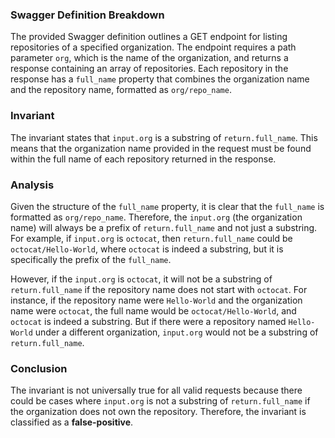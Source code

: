 ### Swagger Definition Breakdown
The provided Swagger definition outlines a GET endpoint for listing repositories of a specified organization. The endpoint requires a path parameter `org`, which is the name of the organization, and returns a response containing an array of repositories. Each repository in the response has a `full_name` property that combines the organization name and the repository name, formatted as `org/repo_name`.

### Invariant
The invariant states that `input.org` is a substring of `return.full_name`. This means that the organization name provided in the request must be found within the full name of each repository returned in the response.

### Analysis
Given the structure of the `full_name` property, it is clear that the `full_name` is formatted as `org/repo_name`. Therefore, the `input.org` (the organization name) will always be a prefix of `return.full_name` and not just a substring. For example, if `input.org` is `octocat`, then `return.full_name` could be `octocat/Hello-World`, where `octocat` is indeed a substring, but it is specifically the prefix of the `full_name`. 

However, if the `input.org` is `octocat`, it will not be a substring of `return.full_name` if the repository name does not start with `octocat`. For instance, if the repository name were `Hello-World` and the organization name were `octocat`, the full name would be `octocat/Hello-World`, and `octocat` is indeed a substring. But if there were a repository named `Hello-World` under a different organization, `input.org` would not be a substring of `return.full_name`.

### Conclusion
The invariant is not universally true for all valid requests because there could be cases where `input.org` is not a substring of `return.full_name` if the organization does not own the repository. Therefore, the invariant is classified as a **false-positive**.
